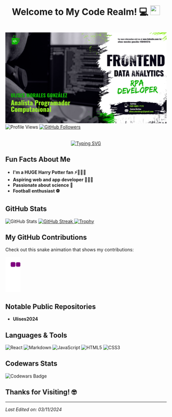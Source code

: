 <!DOCTYPE html>
<html lang="en">
<head>
  <meta charset="UTF-8">
  <meta name="viewport" content="width=device-width, initial-scale=1.0">

</head>
<body>

  <h1  align="center">Welcome to My Code Realm! 💻 <img src="https://media.tenor.com/images/2adfe94e69139f3e22623b61d375a7a7/tenor.gif" width="30" height="30"></h1>
  <br>
  <img src="https://github.com/Ulises2024/Ulises2024/blob/main/banner_github_png.png" alt="Banner">
  <br>
  <img src="https://profile-counter.glitch.me/Ulises2024/count.svg" alt="Profile Views">
  
  
  <a href="https://github.com/Ulises2024?tab=followers">
    <img src="https://img.shields.io/github/followers/Ulises2024.svg?style=social&label=Followers" alt="GitHub Followers">
  </a>
  <br>
  <br>
  <div align="center">
    <br>
    <a href="https://git.io/typing-svg">
      <img src="https://readme-typing-svg.herokuapp.com?font=Architects+Daughter&color=7AF79A&size=70&width=800&height=120&lines=Hey!+It's+Ulises2024!;I'm+a+learning+developer...;I'm+a+CRAZY+football+fan;And+I'm+a+proud+GitHub+user" alt="Typing SVG">
    </a>
  </div>


  <h2>Fun Facts About Me</h2>
  <ul>
    <li><strong>I'm a HUGE Harry Potter fan ⚡🧙🏻‍♂️</strong></li>
    <li><strong>Aspiring web and app developer 👩🏻‍💻</strong></li>
    <li><strong>Passionate about science 🔬</strong></li>
    <li><strong>Football enthusiast ⚽</strong></li>
  </ul>

  <h2>GitHub Stats</h2>
  <img src="https://github-readme-stats.vercel.app/api?username=Ulises2024&show_icons=true&theme=radical" alt="GitHub Stats">
  <a href="https://git.io/streak-stats">
    <img src="https://github-readme-streak-stats.herokuapp.com/?user=Ulises2024&theme=radical" alt="GitHub Streak">
  </a>
  <a href="https://github.com/ryo-ma/github-profile-trophy">
    <img src="https://github-profile-trophy.vercel.app/?username=Ulises2024" alt="Trophy">
  </a>

  <h2>My GitHub Contributions</h2>
  <p>Check out this snake animation that shows my contributions:</p>
  <img src="https://github.com/AvidCoder101/AvidCoder101/blob/output/github-contribution-grid-snake.gif" alt="Snake Animation">

  <h2>Notable Public Repositories</h2>
  <ul>
    <li><strong><a>Ulises2024</a></strong></li>
  </ul>



  <h2>Languages & Tools</h2>
  <p>
    <img src="https://img.shields.io/badge/React-20232A?style=for-the-badge&logo=react&logoColor=61DAFB" alt="React">
    <img src="https://img.shields.io/badge/Markdown-000000?style=for-the-badge&logo=markdown&logoColor=white" alt="Markdown">
    <img src="https://img.shields.io/badge/JavaScript-F7DF1E?style=for-the-badge&logo=javascript&logoColor=black" alt="JavaScript">
    <img src="https://img.shields.io/badge/HTML5-E34F26?style=for-the-badge&logo=html5&logoColor=white" alt="HTML5">
    <img src="https://img.shields.io/badge/CSS3-1572B6?style=for-the-badge&logo=css3&logoColor=white" alt="CSS3">
  </p>

  <h2>Codewars Stats</h2>
  <img src="https://www.codewars.com/users/edu_Itis/badges/micro" width="200" alt="Codewars Badge">

  <h2>Thanks for Visiting! 🤓</h2>

  <hr>
  <p><em>Last Edited on: 03/11/2024</em></p>

</body>
</html>
